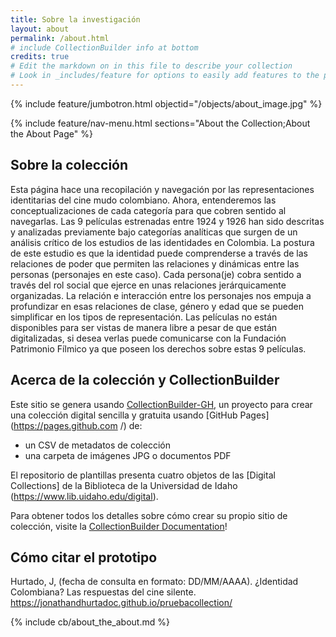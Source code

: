 ```yaml
---
title: Sobre la investigación
layout: about
permalink: /about.html
# include CollectionBuilder info at bottom
credits: true
# Edit the markdown on in this file to describe your collection
# Look in _includes/feature for options to easily add features to the page
---
```


{% include feature/jumbotron.html objectid="/objects/about_image.jpg" %}

{% include feature/nav-menu.html sections="About the Collection;About the About Page" %}

## Sobre la colección

Esta página hace una recopilación y navegación por las representaciones identitarias del cine mudo colombiano. Ahora, entenderemos las conceptualizaciones de cada categoría para que cobren sentido al navegarlas. Las 9 películas estrenadas entre 1924 y 1926 han sido descritas y analizadas previamente bajo categorías analíticas que surgen de un análisis crítico de los estudios de las identidades en Colombia. La postura de este estudio es que la identidad puede comprenderse a través de las relaciones de poder que permiten las relaciones y dinámicas entre las personas (personajes en este caso). Cada persona(je) cobra sentido a través del rol social que ejerce en unas relaciones jerárquicamente organizadas. La relación e interacción entre los personajes nos empuja a profundizar en esas relaciones de clase, género y edad que se pueden simplificar en los tipos de representación. Las películas no están disponibles para ser vistas de manera libre a pesar de que están digitalizadas, si desea verlas puede comunicarse con la Fundación Patrimonio Fílmico ya que poseen los derechos sobre estas 9 películas. 


## Acerca de la colección y CollectionBuilder

Este sitio se genera usando [CollectionBuilder-GH](https://collectionbuilding.github.io/gh/), un proyecto para crear una colección digital sencilla y gratuita usando [GitHub Pages](https://pages.github.com /) de:

- un CSV de metadatos de colección
- una carpeta de imágenes JPG o documentos PDF

El repositorio de plantillas presenta cuatro objetos de las [Digital Collections] de la Biblioteca de la Universidad de Idaho (https://www.lib.uidaho.edu/digital).

Para obtener todos los detalles sobre cómo crear su propio sitio de colección, visite la [CollectionBuilder Documentation](https://collectionbuilder.github.io/cb-docs/)!

## Cómo citar el prototipo
Hurtado, J, (fecha de consulta en formato: DD/MM/AAAA). ¿Identidad Colombiana? Las respuestas del cine silente. https://jonathandhurtadoc.github.io/pruebacollection/



<!-- IMPORTANT!!! DELETE this comment and the include below when you are finished editing this page for your collection. The include below introduces about page features. They will show up on your collection's about page until you delete it.  -->
{% include cb/about_the_about.md %} 
